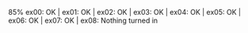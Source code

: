 85%
ex00: OK | ex01: OK | ex02: OK | ex03: OK | ex04: OK | ex05: OK | ex06: OK | ex07: OK | ex08: Nothing turned in
